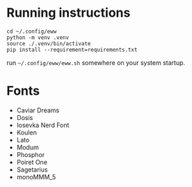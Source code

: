 # Running instructions

```
cd ~/.config/eww
python -m venv .venv
source ./.venv/bin/activate
pip install --requirement=requirements.txt
```

run `~/.config/eww/eww.sh` somewhere on your system startup.

# Fonts

- Caviar Dreams
- Dosis
- Iosevka Nerd Font
- Koulen
- Lato
- Modum
- Phosphor
- Poiret One
- Sagetarius
- monoMMM_5
